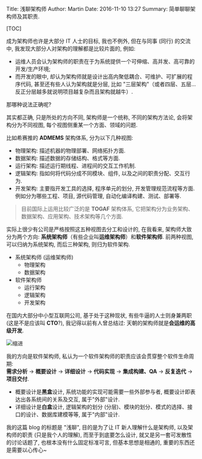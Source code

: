 Title: 浅聊架构师
Author: Martin
Date: 2016-11-10 13:27
Summary: 简单聊聊架构师及其职责.

[TOC]

成为架构师也许是大部分 IT 人士的目标, 我也不例外, 但在与同事 (同行) 的交流中, 我发现大部分人对架构的理解都是比较片面的, 例如:

- 运维人员会认为架构师的职责在于为系统提供一个可伸缩、高并发、高可靠的开发/生产环境;
- 而开发的眼中, 却认为架构师就是设计出高内聚低耦合、可维护、可扩展的程序代码, 甚至还有些人认为架构就是分层, 比如 "三层架构"（或者四层、五层...反正分层越多就说明项目越复杂而且架构就越牛）.

那哪种说法正确呢?

其实都正确, 只是所处的方向不同, 架构师是一个统称, 不同的架构方法论, 会将架构分为不同视图, 每个视图侧重某一个方面、领域的问题.

比如希赛推的 **ADMEMS** 架构体系, 分为以下几种视图:

- 物理架构: 描述机器的物理部署、网络拓扑方面.
- 数据架构: 描述数据的存储结构、格式等方面.
- 运行架构: 描述运行期线程、进程间的交互工作机制.
- 逻辑架构: 指如何将代码分成不同模块、组件, 以及之间的职责分配、交互行为.
- 开发架构: 主要指开发工具的选择, 程序单元的划分, 开发管理规范流程等方面. 例如分为哪些工程、项目, 源代码管理, 自动化编译构建、测试、部署等.

> 目前国际上运用比较广泛的是 **TOGAF** 架构体系, 它把架构分为业务架构、数据架构、应用架构、技术架构等几个方面.

实际上很少有公司是严格按照这五种视图去分工和设计的, 在我看来, 架构师大致分为两个方向: **系统架构师**（有些企业叫**运维架构师**）和**软件架构师**. 前两种视图, 可以归纳为系统架构, 而后三种架构, 则归为软件架构.

- 系统架构师 (运维架构师)
    + 物理架构
    + 数据架构
- 软件架构师
    + 运行架构
    + 逻辑架构
    + 开发架构

在国内大部分中小型互联网公司, 基于处于这种现状, 有些牛逼的人士则身兼两职 (这是不是应该叫 **CTO**?), 我记得以前有人曾总结过: 天朝的架构师就是**会运维的高级开发**.

![缩进](http://blog.smallcpp.cn/theme/images/架构师/架构师.png)

我的方向是软件架构师, 私认为一个软件架构师的职责应该会贯穿整个软件生命周期:<br>
**需求分析** \-\> **概要设计** \-\> **详细设计** \-\> **代码实现** \-\> **集成构建、QA** \-\> **反复迭代** \-\> **项目交付**.

- 概要设计是**黑盒**设计, 系统功能的实现可能需要一些外部参与者, 概要设计即表达出各系统间的关系及交互, 属于"外部"设计.
- 详细设计是**白盒**设计, 逻辑架构的划分 (分层)、模块的划分、模式的选择、接口的设计、数据库建模等等, 属于"内部"设计.

我的这篇 blog 的标题是 "浅聊", 目的是为了让 IT 新人理解什么是架构师, 以及架构师的职责 (只是我个人的理解), 而至于到底要怎么设计, 就又是另一套可发散性的讨论话题了, 也根本没有什么固定标准可言, 但基本思想是相通的, 重要的东西还是需要以心传心~
